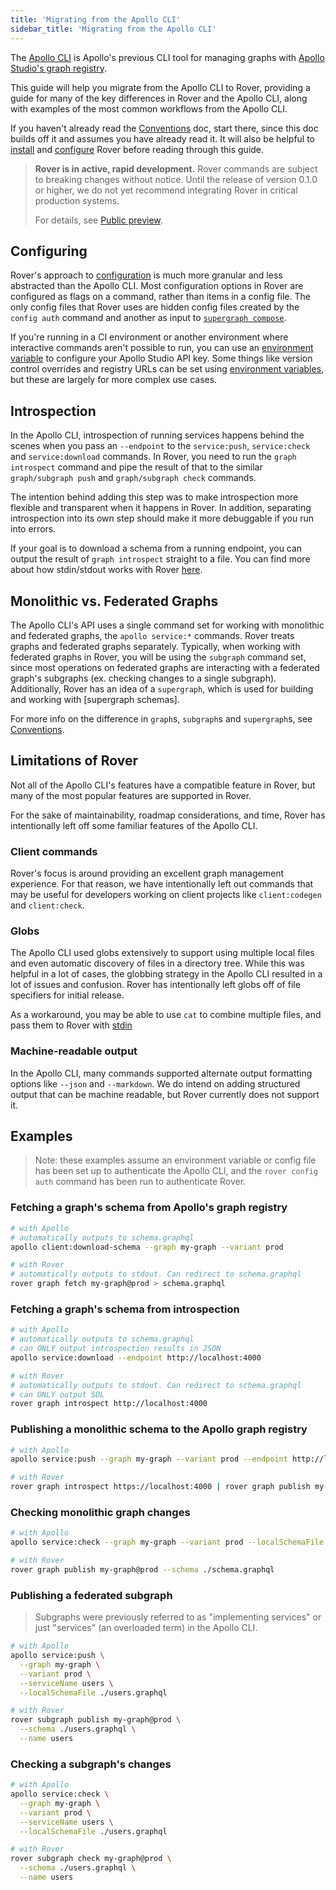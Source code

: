 ```yaml
---
title: 'Migrating from the Apollo CLI'
sidebar_title: 'Migrating from the Apollo CLI'
---
```


The [Apollo CLI](https://github.com/apollographql/apollo-tooling) is Apollo's previous CLI tool for managing graphs with [Apollo Studio's graph registry](https://www.apollographql.com/docs/intro/platform/#3-manage-your-graph-with-apollo-studio).

This guide will help you migrate from the Apollo CLI to Rover, providing a guide for many of the key differences in Rover and the Apollo CLI, along with examples of the most common workflows from the Apollo CLI.

If you haven't already read the [Conventions](./essentials) doc, start there, since this doc builds off it and assumes you have already read it. It will also be helpful to [install](./getting-started) and [configure](./configuring) Rover before reading through this guide.

> **Rover is in active, rapid development.** Rover commands are subject to breaking changes without notice. Until the release of version 0.1.0 or higher, we do not yet recommend integrating Rover in critical production systems.
>
> For details, see [Public preview](./#public-preview).

## Configuring

Rover's approach to [configuration](./configuring) is much more granular and less abstracted than the Apollo CLI. Most configuration options in Rover are configured as flags on a command, rather than items in a config file. The only config files that Rover uses are hidden config files created by the `config auth` command and another as input to [`supergraph compose`](./supergraphs#configuration).

If you're running in a CI environment or another environment where interactive commands aren't possible to run, you can use an [environment variable](./configuring#With-an-environment-variable) to configure your Apollo Studio API key. Some things like version control overrides and registry URLs can be set using [environment variables](./configuring#supported-environment-variables), but these are largely for more complex use cases.

## Introspection

In the Apollo CLI, introspection of running services happens behind the scenes when you pass an `--endpoint` to the `service:push`, `service:check` and `service:download` commands. In Rover, you need to run the `graph introspect` command and pipe the result of that to the similar `graph/subgraph push` and `graph/subgraph check` commands.

The intention behind adding this step was to make introspection more flexible and transparent when it happens in Rover. In addition, separating introspection into its own step should make it more debuggable if you run into errors.

If your goal is to download a schema from a running endpoint, you can output the result of `graph introspect` straight to a file. You can find more about how stdin/stdout works with Rover [here](./essentials#io).

## Monolithic vs. Federated Graphs

The Apollo CLI's API uses a single command set for working with monolithic and federated graphs, the `apollo service:*` commands. Rover treats graphs and federated graphs separately. Typically, when working with federated graphs in Rover, you will be using the `subgraph` command set, since most operations on federated graphs are interacting with a federated graph's subgraphs (ex. checking changes to a single subgraph). Additionally, Rover has an idea of a `supergraph`, which is used for building and working with [supergraph schemas].

For more info on the difference in `graph`s, `subgraph`s and `supergraph`s, see [Conventions](./essentials#graph--subgraph--supergraph).

## Limitations of Rover

Not all of the Apollo CLI's features have a compatible feature in Rover, but many of the most popular features are supported in Rover.

For the sake of maintainability, roadmap considerations, and time, Rover has intentionally left off some familiar features of the Apollo CLI.

### Client commands

Rover's focus is around providing an excellent graph management experience. For that reason, we have intentionally left out commands that may be useful for developers working on client projects like `client:codegen` and `client:check`.

### Globs

The Apollo CLI used globs extensively to support using multiple local files and even automatic discovery of files in a directory tree. While this was helpful in a lot of cases, the globbing strategy in the Apollo CLI resulted in a lot of issues and confusion. Rover has intentionally left globs off of file specifiers for initial release.

As a workaround, you may be able to use `cat` to combine multiple files, and pass them to Rover with [stdin](./essentials#io)

### Machine-readable output

In the Apollo CLI, many commands supported alternate output formatting options like `--json` and `--markdown`. We do intend on adding structured output that can be machine readable, but Rover currently does not support it.

## Examples

> Note: these examples assume an environment variable or config file has been set up to authenticate the Apollo CLI, and the `rover config auth` command has been run to authenticate Rover.

### Fetching a graph's schema from Apollo's graph registry

```bash
# with Apollo
# automatically outputs to schema.graphql
apollo client:download-schema --graph my-graph --variant prod

# with Rover
# automatically outputs to stdout. Can redirect to schema.graphql
rover graph fetch my-graph@prod > schema.graphql
```

### Fetching a graph's schema from introspection

```bash
# with Apollo
# automatically outputs to schema.graphql
# can ONLY output introspection results in JSON
apollo service:download --endpoint http://localhost:4000

# with Rover
# automatically outputs to stdout. Can redirect to schema.graphql
# can ONLY output SDL
rover graph introspect http://localhost:4000
```

### Publishing a monolithic schema to the Apollo graph registry

```bash
# with Apollo
apollo service:push --graph my-graph --variant prod --endpoint http://localhost:4000

# with Rover
rover graph introspect https://localhost:4000 | rover graph publish my-graph@prod --schema -
```

### Checking monolithic graph changes

```bash
# with Apollo
apollo service:check --graph my-graph --variant prod --localSchemaFile ./schema.graphql

# with Rover
rover graph publish my-graph@prod --schema ./schema.graphql
```

### Publishing a federated subgraph

> Subgraphs were previously referred to as "implementing services" or just "services" (an overloaded term) in the Apollo CLI.

```bash
# with Apollo
apollo service:push \
  --graph my-graph \
  --variant prod \
  --serviceName users \
  --localSchemaFile ./users.graphql

# with Rover
rover subgraph publish my-graph@prod \
  --schema ./users.graphql \
  --name users
```

### Checking a subgraph's changes

```bash
# with Apollo
apollo service:check \
  --graph my-graph \
  --variant prod \
  --serviceName users \
  --localSchemaFile ./users.graphql

# with Rover
rover subgraph check my-graph@prod \
  --schema ./users.graphql \
  --name users
```
